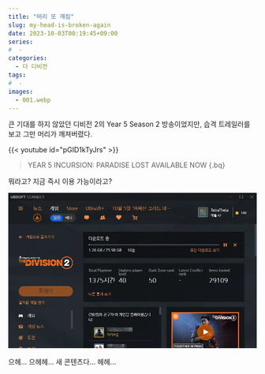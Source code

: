 ```yaml
---
title: "머리 또 깨짐"
slug: my-head-is-broken-again
date: 2023-10-03T00:19:45+09:00
series:
#  - 
categories:
  - 더 디비전
tags:
#  - 
images:
  - 001.webp
---
```


큰 기대를 하지 않았던 디비전 2의 Year 5 Season 2 방송이었지만, 습격 트레일러를 보고 그만 머리가 깨져버렸다.

{{< youtube id="pGID1kTyJrs" >}}

> YEAR 5
> INCURSION: PARADISE LOST
> AVAILABLE NOW
{.bq}

뭐라고? 지금 즉시 이용 가능이라고?

![](001.webp)

으헤... 으헤헤... 새 콘텐츠다... 헤헤...

